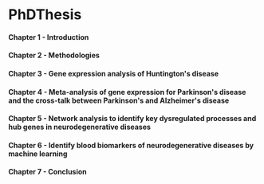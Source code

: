 # PhDThesis

#### Chapter 1 - Introduction

#### Chapter 2 - Methodologies

#### Chapter 3 - Gene expression analysis of Huntington's disease

#### Chapter 4 - Meta-analysis of gene expression for Parkinson's disease and the cross-talk between Parkinson's and Alzheimer's disease

#### Chapter 5 - Network analysis to identify key dysregulated processes and hub genes in neurodegenerative diseases

#### Chapter 6 - Identify blood biomarkers of neurodegenerative diseases by machine learning

#### Chapter 7 - Conclusion

